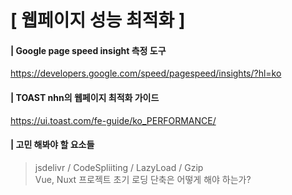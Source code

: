 # [ 웹페이지 성능 최적화 ]

#### | Google page speed insight 측정 도구

https://developers.google.com/speed/pagespeed/insights/?hl=ko

#### | TOAST nhn의 웹페이지 최적화 가이드

https://ui.toast.com/fe-guide/ko_PERFORMANCE/

#### | 고민 해봐야 할 요소들

> jsdelivr / CodeSpliiting / LazyLoad / Gzip  
> Vue, Nuxt 프로젝트 초기 로딩 단축은 어떻게 해야 하는가?
